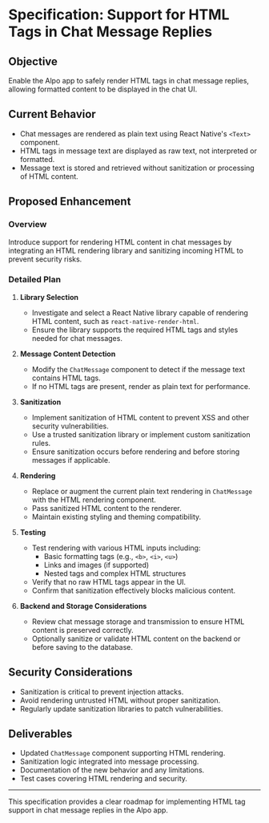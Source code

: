 # Specification: Support for HTML Tags in Chat Message Replies

## Objective
Enable the Alpo app to safely render HTML tags in chat message replies, allowing formatted content to be displayed in the chat UI.

## Current Behavior
- Chat messages are rendered as plain text using React Native's `<Text>` component.
- HTML tags in message text are displayed as raw text, not interpreted or formatted.
- Message text is stored and retrieved without sanitization or processing of HTML content.

## Proposed Enhancement

### Overview
Introduce support for rendering HTML content in chat messages by integrating an HTML rendering library and sanitizing incoming HTML to prevent security risks.

### Detailed Plan

1. **Library Selection**
   - Investigate and select a React Native library capable of rendering HTML content, such as `react-native-render-html`.
   - Ensure the library supports the required HTML tags and styles needed for chat messages.

2. **Message Content Detection**
   - Modify the `ChatMessage` component to detect if the message text contains HTML tags.
   - If no HTML tags are present, render as plain text for performance.

3. **Sanitization**
   - Implement sanitization of HTML content to prevent XSS and other security vulnerabilities.
   - Use a trusted sanitization library or implement custom sanitization rules.
   - Ensure sanitization occurs before rendering and before storing messages if applicable.

4. **Rendering**
   - Replace or augment the current plain text rendering in `ChatMessage` with the HTML rendering component.
   - Pass sanitized HTML content to the renderer.
   - Maintain existing styling and theming compatibility.

5. **Testing**
   - Test rendering with various HTML inputs including:
     - Basic formatting tags (e.g., `<b>`, `<i>`, `<u>`)
     - Links and images (if supported)
     - Nested tags and complex HTML structures
   - Verify that no raw HTML tags appear in the UI.
   - Confirm that sanitization effectively blocks malicious content.

6. **Backend and Storage Considerations**
   - Review chat message storage and transmission to ensure HTML content is preserved correctly.
   - Optionally sanitize or validate HTML content on the backend or before saving to the database.

## Security Considerations
- Sanitization is critical to prevent injection attacks.
- Avoid rendering untrusted HTML without proper sanitization.
- Regularly update sanitization libraries to patch vulnerabilities.

## Deliverables
- Updated `ChatMessage` component supporting HTML rendering.
- Sanitization logic integrated into message processing.
- Documentation of the new behavior and any limitations.
- Test cases covering HTML rendering and security.

---

This specification provides a clear roadmap for implementing HTML tag support in chat message replies in the Alpo app.